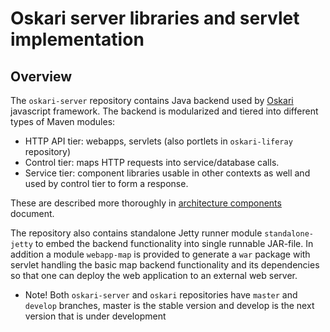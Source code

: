 # Oskari server libraries and servlet implementation

## Overview

The `oskari-server` repository contains Java backend used by [Oskari](https://github.com/nls-oskari/oskari) javascript framework. The backend is modularized and tiered into
different types of Maven modules:
* HTTP API tier: webapps, servlets (also portlets in `oskari-liferay` repository)
* Control tier: maps HTTP requests into service/database calls.
* Service tier: component libraries usable in other contexts as well and used by control tier to form a response.

These are described more thoroughly in [architecture components](/documentation/architecture/components) document.

The repository also contains standalone Jetty runner module `standalone-jetty` to embed the backend functionality into single runnable JAR-file. In addition a module `webapp-map`
is provided to generate a `war` package with servlet handling the basic map backend functionality and its dependencies so that one can deploy the web application to an
external web server.

* Note! Both `oskari-server` and `oskari` repositories have `master` and `develop` branches, master is the stable version and develop is the next version that is under development

